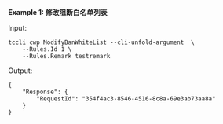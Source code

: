 **Example 1: 修改阻断白名单列表**



Input: 

```
tccli cwp ModifyBanWhiteList --cli-unfold-argument  \
    --Rules.Id 1 \
    --Rules.Remark testremark
```

Output: 
```
{
    "Response": {
        "RequestId": "354f4ac3-8546-4516-8c8a-69e3ab73aa8a"
    }
}
```

